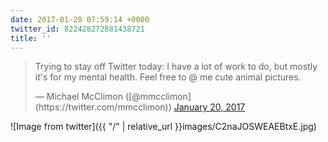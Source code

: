 ```yaml
---
date: 2017-01-20 07:59:14 +0000
twitter_id: 822428272881438721
title: ''
---
```


<blockquote class="twitter-tweet"><p lang="en" dir="ltr">Trying to stay off Twitter today: I have a lot of work to do, but mostly it&#39;s for my mental health. Feel free to @ me cute animal pictures.</p>&mdash; Michael McClimon ([@mmcclimon](https://twitter.com/mmcclimon)) <a href="https://twitter.com/mmcclimon/status/822423576292696068?ref_src=twsrc%5Etfw">January 20, 2017</a></blockquote>
<script async src="https://platform.twitter.com/widgets.js" charset="utf-8"></script>



![Image from twitter]({{ "/" | relative_url  }}images/C2naJOSWEAEBtxE.jpg)

